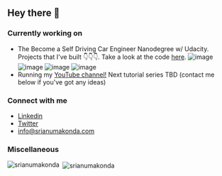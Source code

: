 ## Hey there 👋

### Currently working on
- The Become a Self Driving Car Engineer Nanodegree w/ Udacity. Projects that I've built 👇👇👇. Take a look at the code <a href="https://github.com/srianumakonda/Become-a-Self-Driving-Car-Engineer">here</a>.
![image](lane_lines.gif)
![image](advlane.gif)
![image](beclone.gif)
![image](objdet.gif)
- Running my <a href="https://www.youtube.com/channel/UC-u9uBbfrqDX0MU8UGoWtvQ">YouTube channel!</a> Next tutorial series TBD (contact me below if you've got any ideas)

### Connect with me
- <a href="https://www.linkedin.com/in/srianumakonda/">Linkedin</a>
- <a href="https://twitter.com/srianumakonda">Twitter</a>
- info@srianumakonda.com

### Miscellaneous

<p><img align="left" src="https://github-readme-stats.vercel.app/api/top-langs?username=srianumakonda&show_icons=true&locale=en&layout=compact" alt="srianumakonda" /></p>

<p>&nbsp;<img align="center" src="https://github-readme-stats.vercel.app/api?username=srianumakonda&show_icons=true&locale=en" alt="srianumakonda" /></p>

